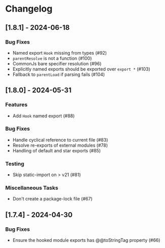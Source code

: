 # Changelog

## [1.8.1] - 2024-06-18

### Bug Fixes

- Named export `Hook` missing from types (#92)
- `parentResolve` is not a function (#100)
- CommonJs bare specifier resolution (#96)
- Explicitly named exports should be exported over `export *` (#103)
- Fallback to `parentLoad` if parsing fails (#104)

## [1.8.0] - 2024-05-31

### Features

- Add `Hook` named export (#88)

### Bug Fixes

- Handle cyclical reference to current file (#83)
- Resolve re-exports of external modules (#78)
- Handling of default and star exports (#85)

### Testing

- Skip static-import on > v21 (#81)

### Miscellaneous Tasks

- Don't create a package-lock file (#67)

## [1.7.4] - 2024-04-30

### Bug Fixes

- Ensure the hooked module exports has @@toStringTag property (#66)


